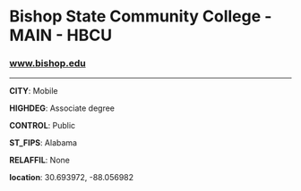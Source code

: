 # Bishop State Community College - MAIN - HBCU
### www.bishop.edu
---
**CITY**: Mobile

**HIGHDEG**: Associate degree

**CONTROL**: Public

**ST_FIPS**: Alabama

**RELAFFIL**: None

**location**: 30.693972, -88.056982